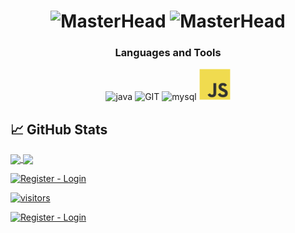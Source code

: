 <h1 align="center">
    <img src="https://github.com/Mariajuliasants/Mariajuliasants/assets/141661649/2a44157a-944d-4c1c-869f-1a79e52106a9 " alt="MasterHead" width= "450px>
  </a>
</h1>



###

<div align="center">
<img src= "https://github.com/Mariajuliasants/controle-fluxo/assets/141661649/78ecbf46-8dc4-4a5a-b2a3-12dafa7866c8" alt="MasterHead" width= "1000px" />
</div>



<h3 align="center">Languages and Tools</h3>

<p align="center">
      <img src="https://www.vectorlogo.zone/logos/java/java-icon.svg" alt="java" width="65" height="65"/> 
      <img src="https://www.vectorlogo.zone/logos/git-scm/git-scm-icon.svg" alt="GIT" width="55" height="55"/> 
      <img src="https://www.vectorlogo.zone/logos/mysql/mysql-icon.svg" alt="mysql" width="45" height="55"/>
      <img src="https://raw.githubusercontent.com/devicons/devicon/master/icons/javascript/javascript-original.svg" alt="javascript" width="50" height="50"/> </a>
</p>
  
</div> 


## &#x1f4c8; GitHub Stats
<a href="https://github.com/Mariajuliasants/Mariajuliasants">
 <img align="center" src= "https://github-readme-stats.vercel.app/api?username=Mariajuliasants&show_icons=true&theme=rose">
 </a>


 <a href="https://github.com/Mariajuliasants/Mariajuliasants">
 <img align="center" src= "https://github-readme-stats.vercel.app/api/top-langs/?username=Mariajuliasants&layout=compact&icons=true&theme=rose"] 
  src= "https://github.com/Mariajuliasants/github-readme-stats" 
  </a>

![Register - Login](https://github.com/Mariajuliasants/controle-fluxo/assets/141661649/f56e6043-b593-49b2-a287-caca1631674b)



![visitors](https://vbr.nathanchung.dev/badge?page_id=Mariajuliasants.Mariajuliasants&color=ffadbb)

![Register - Login](https://github.com/Mariajuliasants/Mariajuliasants/assets/141661649/312c8b98-77e4-407d-a5e5-224852134205)

